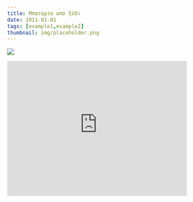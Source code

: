 ```yaml
---
title: Μπαταρία από ξύδι
date: 2011-01-01
tags: [example1,example2]
thumbnail: img/placeholder.png
---
```

![](http://t2.gstatic.com/images?q=tbn:ANd9GcTJnbjyzJpALm_KyHZRDWyzfmv6A6Z992cOgB3LiCuCHXUE0Ma3o-QlW6rzFw)

<iframe allowfullscreen="allowfullscreen" frameborder="0" height="315" src="http://www.youtube.com/embed/V_P27iln1Qk" width="420"></iframe>
